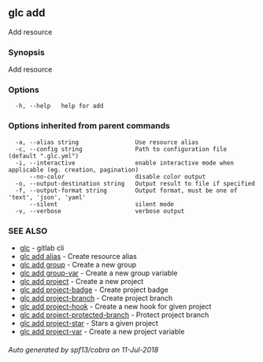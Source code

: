 ## glc add

Add resource

### Synopsis

Add resource

### Options

```
  -h, --help   help for add
```

### Options inherited from parent commands

```
  -a, --alias string                Use resource alias
  -c, --config string               Path to configuration file (default ".glc.yml")
  -i, --interactive                 enable interactive mode when applicable (eg. creation, pagination)
      --no-color                    disable color output
  -o, --output-destination string   Output result to file if specified
  -f, --output-format string        Output format, must be one of 'text', 'json', 'yaml'
      --silent                      silent mode
  -v, --verbose                     verbose output
```

### SEE ALSO

* [glc](glc.md)	 - gitlab cli
* [glc add alias](glc_add_alias.md)	 - Create resource alias
* [glc add group](glc_add_group.md)	 - Create a new group
* [glc add group-var](glc_add_group-var.md)	 - Create a new group variable
* [glc add project](glc_add_project.md)	 - Create a new project
* [glc add project-badge](glc_add_project-badge.md)	 - Create project badge
* [glc add project-branch](glc_add_project-branch.md)	 - Create project branch
* [glc add project-hook](glc_add_project-hook.md)	 - Create a new hook for given project
* [glc add project-protected-branch](glc_add_project-protected-branch.md)	 - Protect project branch
* [glc add project-star](glc_add_project-star.md)	 - Stars a given project
* [glc add project-var](glc_add_project-var.md)	 - Create a new project variable

###### Auto generated by spf13/cobra on 11-Jul-2018

